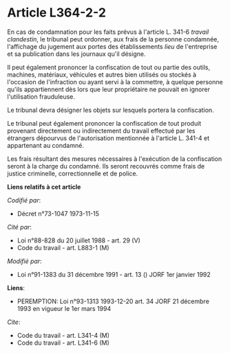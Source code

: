 # Article L364-2-2

En cas de condamnation pour les faits prévus à l'article L. 341-6 *travail clandestin*, le tribunal peut ordonner, aux frais
de la personne condamnée, l'affichage du jugement aux portes des établissements *lieu* de l'entreprise et sa publication dans
les journaux qu'il désigne.

Il peut également prononcer la confiscation de tout ou partie des outils, machines, matériaux, véhicules et autres bien
utilisés ou stockés à l'occasion de l'infraction ou ayant servi à la commettre, à quelque personne qu'ils appartiennent dès
lors que leur propriétaire ne pouvait en ignorer l'utilisation frauduleuse.

Le tribunal devra désigner les objets sur lesquels portera la confiscation.

Le tribunal peut également prononcer la confiscation de tout produit provenant directement ou indirectement du travail
effectué par les étrangers dépourvus de l'autorisation mentionnée à l'article L. 341-4 et appartenant au condamné.

Les frais résultant des mesures nécessaires à l'exécution de la confiscation seront à la charge du condamné. Ils seront
recouvrés comme frais de justice criminelle, correctionnelle et de police.

**Liens relatifs à cet article**

_Codifié par_:

  - Décret n°73-1047 1973-11-15

_Cité par_:

  - Loi n°88-828 du 20 juillet 1988 - art. 29 (V)
  - Code du travail - art. L883-1 (M)

_Modifié par_:

  - Loi n°91-1383 du 31 décembre 1991 - art. 13 () JORF 1er janvier 1992

**Liens**:

  - PEREMPTION: Loi n°93-1313 1993-12-20 art. 34 JORF 21 décembre 1993 en vigueur le 1er mars 1994

_Cite_:

  - Code du travail - art. L341-4 (M)
  - Code du travail - art. L341-6 (M)
